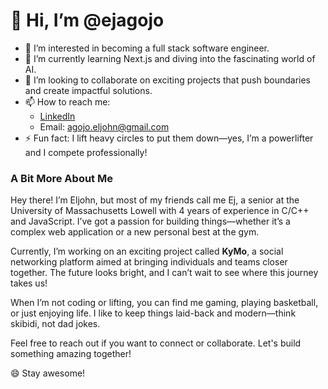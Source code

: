 # 👋 Hi, I’m @ejagojo

- 👀 I’m interested in becoming a full stack software engineer.
- 🌱 I’m currently learning Next.js and diving into the fascinating world of AI.
- 💞️ I’m looking to collaborate on exciting projects that push boundaries and create impactful solutions.
- 📫 How to reach me: 
  - [LinkedIn](https://www.linkedin.com/in/eljohn-agojo/)
  - Email: agojo.eljohn@gmail.com
- ⚡ Fun fact: I lift heavy circles to put them down—yes, I’m a powerlifter and I compete professionally!

### A Bit More About Me

Hey there! I’m Eljohn, but most of my friends call me Ej, a senior at the University of Massachusetts Lowell with 4 years of experience in C/C++ and JavaScript. I’ve got a passion for building things—whether it’s a complex web application or a new personal best at the gym.

Currently, I’m working on an exciting project called **KyMo**, a social networking platform aimed at bringing individuals and teams closer together. The future looks bright, and I can’t wait to see where this journey takes us!

When I’m not coding or lifting, you can find me gaming, playing basketball, or just enjoying life. I like to keep things laid-back and modern—think skibidi, not dad jokes.

Feel free to reach out if you want to connect or collaborate. Let's build something amazing together!

😄 Stay awesome!
